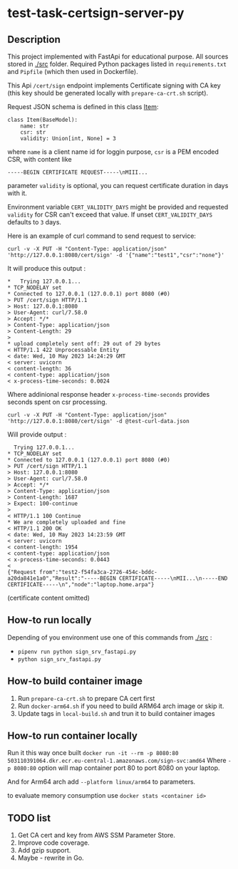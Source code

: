 # test-task-certsign-server-py

## Description

This project implemented with FastApi for educational purpose. All sources stored in [./src](https://github.com/babinkos/test-task-certsign-server-py/tree/main/src) folder.
Required Python packages listed in `requirements.txt` and `Pipfile` (which then used in Dockerfile).

This Api `/cert/sign` endpoint implements Certificate signing with CA key (this key should be generated locally with `prepare-ca-crt.sh` script).

Request JSON schema is defined in this class [Item](https://github.com/babinkos/test-task-certsign-server-py/blob/be28b90e12b950b5066e292a30bca0b88f8e8b32/src/sign_srv_fastapi.py#L59):
```
class Item(BaseModel):
    name: str
    csr: str
    validity: Union[int, None] = 3
```

where `name` is a client name id for loggin purpose, `csr` is a PEM encoded CSR, with content like 
```
-----BEGIN CERTIFICATE REQUEST-----\nMIII...
```
parameter `validity` is optional, you can request certificate duration in days with it.

Environment variable `CERT_VALIDITY_DAYS` might be provided and requested `validity` for CSR can't exceed that value. If unset `CERT_VALIDITY_DAYS` defaults to `3` days.


Here is an example of curl command to send request to service:
```
curl -v -X PUT -H "Content-Type: application/json" 'http://127.0.0.1:8080/cert/sign' -d '{"name":"test1","csr":"none"}'
```
It will produce this output :
```
*   Trying 127.0.0.1...
* TCP_NODELAY set
* Connected to 127.0.0.1 (127.0.0.1) port 8080 (#0)
> PUT /cert/sign HTTP/1.1
> Host: 127.0.0.1:8080
> User-Agent: curl/7.58.0
> Accept: */*
> Content-Type: application/json
> Content-Length: 29
> 
* upload completely sent off: 29 out of 29 bytes
< HTTP/1.1 422 Unprocessable Entity
< date: Wed, 10 May 2023 14:24:29 GMT
< server: uvicorn
< content-length: 36
< content-type: application/json
< x-process-time-seconds: 0.0024
```
Where addinional response header `x-process-time-seconds` provides seconds spent on csr processing.

```
curl -v -X PUT -H "Content-Type: application/json" 'http://127.0.0.1:8080/cert/sign' -d @test-curl-data.json
```
Will provide output :
```
  Trying 127.0.0.1...
* TCP_NODELAY set
* Connected to 127.0.0.1 (127.0.0.1) port 8080 (#0)
> PUT /cert/sign HTTP/1.1
> Host: 127.0.0.1:8080
> User-Agent: curl/7.58.0
> Accept: */*
> Content-Type: application/json
> Content-Length: 1687
> Expect: 100-continue
> 
< HTTP/1.1 100 Continue
* We are completely uploaded and fine
< HTTP/1.1 200 OK
< date: Wed, 10 May 2023 14:23:59 GMT
< server: uvicorn
< content-length: 1954
< content-type: application/json
< x-process-time-seconds: 0.0443
< 
{"Request from":"test2-f54fa3ca-2726-454c-bddc-a20da841e1a0","Result":"-----BEGIN CERTIFICATE-----\nMII...\n-----END CERTIFICATE-----\n","node":"laptop.home.arpa"}
```
(certificate content omitted)

## How-to run locally

Depending of you environment use one of this commands from [./src](https://github.com/babinkos/test-task-certsign-server-py/tree/main/src) :
- `pipenv run python sign_srv_fastapi.py`
- `python sign_srv_fastapi.py`

## How-to build container image

1. Run `prepare-ca-crt.sh` to prepare CA cert first
2. Run `docker-arm64.sh` if you need to build ARM64 arch image or skip it.
3. Update tags in `local-build.sh` and trun it to build container images

## How-to run container locally

Run it this way once built `docker run -it --rm -p 8080:80 503110391064.dkr.ecr.eu-central-1.amazonaws.com/sign-svc:amd64`
Where `-p 8080:80` option will map container port 80 to port 8080 on your laptop.

And for Arm64 arch add `--platform linux/arm64` to parameters.

to evaluate memory consumption use `docker stats <container id>`

## TODO list

1. Get CA cert and key from AWS SSM Parameter Store.
2. Improve code coverage.
3. Add gzip support.
4. Maybe - rewrite in Go.

